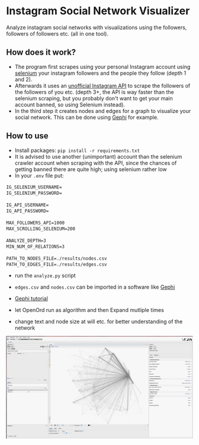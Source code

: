 # Instagram Social Network Visualizer

Analyze instagram social networks with visualizations using the followers, followers of followers etc. (all in one tool).

## How does it work?

- The program first scrapes using your personal Instagram account using [selenium](https://www.selenium.dev/) your instagram followers and the people they follow (depth 1 and 2).
- Afterwards it uses an [unofficial Instagram API](https://adw0rd.github.io/instagrapi/) to scrape the followers of the followers of you etc. (depth 3+, the API is way faster than the selenium scraping, but you probably don't want to get your main account banned, so using Selenium instead).
- In the third step it creates nodes and edges for a graph to visualize your social network. This can be done using [Gephi](https://gephi.org/) for example.


## How to use

- Install packages: `pip install -r requirements.txt`
- It is advised to use another (unimportant) account than the selenium crawler account when scraping with the API, since the chances of getting banned there are quite high; using selenium rather low
- In your `.env` file put:
```
IG_SELENIUM_USERNAME=
IG_SELENIUM_PASSWORD=

IG_API_USERNAME=
IG_API_PASSWORD=

MAX_FOLLOWERS_API=1000
MAX_SCROLLING_SELENIUM=200

ANALYZE_DEPTH=3
MIN_NUM_OF_RELATIONS=3

PATH_TO_NODES_FILE=./results/nodes.csv
PATH_TO_EDGES_FILE=./results/edges.csv
```
- run the `analyze.py` script

- `edges.csv` and `nodes.csv` can be imported in a software like [Gephi](https://gephi.org)
- [Gephi tutorial](https://www.youtube.com/watch?v=HJ4Hcq3YX4k)
- let OpenOrd run as algorithm and then Expand mutliple times
- change text and node size at will etc. for better understanding of the network

![](imgs/gephi.png)
